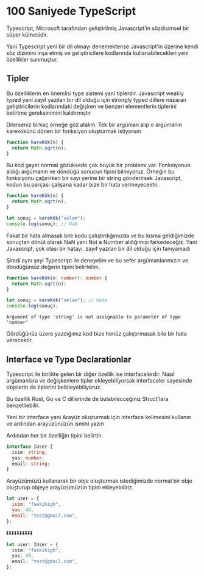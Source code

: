 # 100 Saniyede TypeScript

Typescript, Microsoft tarafından geliştirilmiş Javascript'in sözdisimsel bir süper kümesidir.

Yani Typescript yeni bir dil olmayı denemektense Javascript'in üzerine kendi söz dizimini inşa etmiş ve geliştiricilere kodlarında kullanabilecekleri yeni özellikler sunmuştur.

## Tipler

Bu özelliklerin en önemlisi type sistemi yani tiplerdir. Javascript weakly typed yani zayıf yazılan bir dil olduğu için strongly typed dillere nazaran geliştiricilerin kodlarındaki değişken ve benzeri elementlerin tiplerini belirtme gereksinimini kaldırmıştır

Dilerseniz birkaç örneğe göz atalım.
Tek bir argüman alıp o argümanın karekökünü dönen bir fonksiyon oluşturmak istiyorum

```javascript
function kareKök(n) {
  return Math.sqrt(n);
}
```

Bu kod gayet normal gözüksede çok büyük bir problemi var. Fonksiyonun aldığı argümanın ve döndüğü sonucun tipini bilmiyoruz. Örneğin bu fonksiyonu çağırırken bir sayı yerine bir string gönderirsek Javascript, kodun bu parçası çalışana kadar bize bir hata vermeyecektir.

```javascript
function kareKök(n) {
  return Math.sqrt(n);
}

let sonuç = kareKök("selam");
console.log(sonuç); // NaN
```

Fakat bir hata almasak bile kodu çalıştırdığımızda ve bu kısma geldiğimizde sonuçtan dönüt olarak NaN yani Not a Number aldığımızı farkedeceğiz. Yani Javascript, çok olası bir hatayı, zayıf yazılan bir dil olduğu için tanıyamadı

Şimdi aynı şeyi Typescript ile deneyelim ve
bu sefer argümanlarımızın ve döndüğümüz değerin tipini belirtelim.

```typescript
function kareKök(n: number): number {
  return Math.sqrt(n);
}

let sonuç = kareKök("selam"); // Hata
console.log(sonuç);
```

```
Argument of type 'string' is not assignable to parameter of type 'number'
```

Gördüğünüz üzere yazdığımız kod bize henüz çalıştırmasak bile bir hata verecektir.

## Interface ve Type Declarationlar

Typescript ile birlikte gelen bir diğer özellik ise interfacelerdir. Nasıl argümanlara ve değişkenlere tipler ekleyebiliyorsak interfaceler sayesinde objelerin de tiplerini belirleyebiliyoruz.

Bu özellik Rust, Go ve C dillerinde de bulabilecceğiniz Struct'lara benzetilebilir.

Yeni bir interface yani Arayüz oluşturmak için interface kelimesini kullanın ve ardından arayüzünüzün ismini yazın

Ardından her bir özelliğin tipini belirtin.

```typescript
interface IUser {
  isim: string;
  yas: number;
  email: string;
}
```

Arayüzümüzü kullanarak bir obje oluşturmak istediğimizde normal bir obje oluşturup objeye arayüzümüzün tipini ekleyebiliriz.

```javascript
let user = {
  isim: "fuekihigh",
  yas: 49,
  email: "test@gmail.com",
};
```

⏬⏬⏬⏬⏬⏬⏬⏬⏬⏬

```typescript
let user: IUser = {
  isim: "fuekihigh",
  yas: 49,
  email: "test@gmail.com",
};
```

